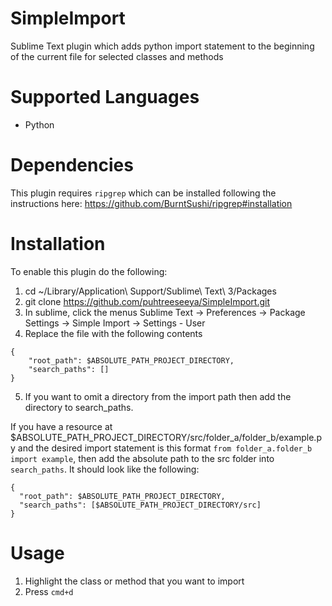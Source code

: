 # SimpleImport

Sublime Text plugin which adds python import statement to the beginning of the current file for selected classes and methods

# Supported Languages

* Python

# Dependencies

This plugin requires `ripgrep` which can be installed following the instructions here: https://github.com/BurntSushi/ripgrep#installation

# Installation

To enable this plugin do the following: 
1. cd ~/Library/Application\ Support/Sublime\ Text\ 3/Packages
2. git clone https://github.com/puhtreeseeya/SimpleImport.git
3. In sublime, click the menus Sublime Text → Preferences → Package Settings → Simple Import → Settings - User
4. Replace the file with the following contents 
```
{
    "root_path": $ABSOLUTE_PATH_PROJECT_DIRECTORY,
    "search_paths": []
}
```
5. If you want to omit a directory from the import path then add the directory to search_paths. 

If you have a resource at $ABSOLUTE_PATH_PROJECT_DIRECTORY/src/folder_a/folder_b/example.py and the desired import statement is this format `from folder_a.folder_b import example`, then add the absolute path to the src folder into `search_paths`. It should look like the following:
```
{
  "root_path": $ABSOLUTE_PATH_PROJECT_DIRECTORY,
  "search_paths": [$ABSOLUTE_PATH_PROJECT_DIRECTORY/src]
} 
```

# Usage

1. Highlight the class or method that you want to import
2. Press `cmd+d` 
